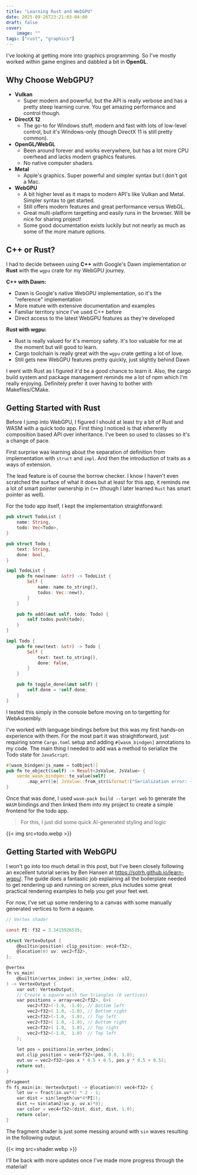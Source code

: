 ```yaml
---
title: "Learning Rust and WebGPU"
date: 2025-09-26T23:21:03-04:00
draft: false
cover:
    image: ""
tags: ["rust", "graphics"]
---
```


I've looking at getting more into graphics programming. So I've mostly worked within game engines and dabbled a bit in **OpenGL**.

## Why Choose WebGPU?

- **Vulkan**
    - Super modern and powerful, but the API is really verbose and has a pretty steep learning curve. You get amazing performance and control though.
- **DirectX 12**
    - The go-to for Windows stuff; modern and fast with lots of low-level control, but it's Windows-only (though DirectX 11 is still pretty common).
- **OpenGL/WebGL**
    - Been around forever and works everywhere, but has a lot more CPU overhead and lacks modern graphics features.
    - No native computer shaders.
- **Metal**
    - Apple's graphics. Super powerful and simpler syntax but I don't got a Mac.
- **WebGPU**
    - A bit higher level as it maps to modern API's like Vulkan and Metal. Simpler syntax to get started.
    - Still offers modern features and great performance versus WebGL.
    - Great multi-platform targetting and easily runs in the browser. Will be nice for sharing project!
    - Some good documentation exists luckily but not nearly as much as some of the more mature options.

## C++ or Rust?
I had to decide between using **C++** with Google's Dawn implementation or **Rust** with the `wgpu` crate for my WebGPU journey.

**C++ with Dawn:**
- Dawn is Google's native WebGPU implementation, so it's the "reference" implementation
- More mature with extensive documentation and examples
- Familiar territory since I've used C++ before
- Direct access to the latest WebGPU features as they're developed

**Rust with wgpu:**
- Rust is really valued for it's memory safety. It's too valuable for me at the moment but will good to learn.
- Cargo toolchain is really great with the `wgpu` crate getting a lot of love.
- Still gets new WebGPU features pretty quickly, just slightly behind Dawn

I went with Rust as I figured it'd be a good chance to learn it. Also, the cargo build system and package management reminds me a lot of npm which I'm really enjoying. Definitely prefer it over having to bother with Makefiles/CMake.

## Getting Started with Rust

Before I jump into WebGPU, I figured I should at least try a bit of Rust and WASM with a quick todo app. First thing I noticed is that inherently composition based API over inheritance. I've been so used to classes so it's a change of pace.

First surprise was learning about the separation of definition from implementation with `struct` and `impl`.
And then the introduction of traits as a ways of extension.

The lead feature is of course the borrow checker. I know I haven't even scratched the surface of what it does but at least for this app, it reminds me a lot of smart pointer ownership in `C++` (though I later learned `Rust` has smart pointer as well).

For the todo app itself, I kept the implementation straightforward:

```rs
pub struct TodoList {
    name: String,
    todo: Vec<Todo>,
}

pub struct Todo {
    text: String,
    done: bool,
}

impl TodoList {
    pub fn new(name: &str) -> TodoList {
        Self {
            name: name.to_string(),
            todos: Vec::new(),
        }
    }

    pub fn add(&mut self, todo: Todo) {
        self.todos.push(todo);
    }
}

impl Todo {
    pub fn new(text: &str) -> Todo {
        Self {
            text: text.to_string(),
            done: false,
        }
    }

    pub fn toggle_done(&mut self) {
        self.done = !self.done;
    }
}
```

I tested this simply in the console before moving on to targetting for WebAssembly.

I've worked with language bindings before but this was my first hands-on experience with them. For the most part it was straightforward, just requiring some `Cargo.toml` setup and adding `#[wasm_bindgen]` annotations to my code. The main thing I needed to add was a method to serialize the Todo state for `JavaScript`.

```rs
#[wasm_bindgen(js_name = toObject)]
pub fn to_object(&self) -> Result<JsValue, JsValue> {
    serde_wasm_bindgen::to_value(self)
        .map_err(|e| JsValue::from_str(&format!("Serialization error: {}", e)))
}
```

Once that was done, I used `wasm-pack build --target web` to generate the `WASM` bindings and then linked them into my project to create a simple frontend for the todo app.

> For this, I just did some quick AI-generated styling and logic

{{< img src=todo.webp >}}

## Getting Started with WebGPU

I won't go into too much detail in this post, but I've been closely following an excellent tutorial series by Ben Hansen at <https://sotrh.github.io/learn-wgpu/>. The guide does a fantastic job explaining all the boilerplate needed to get rendering up and running on screen, plus includes some great practical rendering examples to help you get your feet wet.

For now, I've set up some rendering to a canvas with some manually generated vertices to form a square.

```c
// Vertex shader

const PI: f32 = 3.1415926535;

struct VertexOutput {
    @builtin(position) clip_position: vec4<f32>,
    @location(0) uv: vec2<f32>,
};

@vertex
fn vs_main(
    @builtin(vertex_index) in_vertex_index: u32,
) -> VertexOutput {
    var out: VertexOutput;
    // Create a square with two triangles (6 vertices)
    var positions = array<vec2<f32>, 6>(
        vec2<f32>(-1.0, -1.0), // Bottom left
        vec2<f32>( 1.0, -1.0), // Bottom right
        vec2<f32>(-1.0,  1.0), // Top left
        vec2<f32>( 1.0, -1.0), // Bottom right
        vec2<f32>( 1.0,  1.0), // Top right
        vec2<f32>(-1.0,  1.0)  // Top left
    );
    
    let pos = positions[in_vertex_index];
    out.clip_position = vec4<f32>(pos, 0.0, 1.0);
    out.uv = vec2<f32>(pos.x * 0.5 + 0.5, pos.y * 0.5 + 0.5);
    return out;
}

@fragment
fn fs_main(in: VertexOutput) -> @location(0) vec4<f32> {
    let uv = fract(in.uv*4) * 2 - 1;
    var dist = sin(length(uv*4*PI));
    dist += sin(atan2(uv.y, uv.x)*8);
    var color = vec4<f32>(dist, dist, dist, 1.0);
    return color;
}
```

The fragment shader is just some messing around with `sin` waves resulting in the following output.

{{< img src=shader.webp >}}

I'll be back with more updates once I've made more progress through the material!